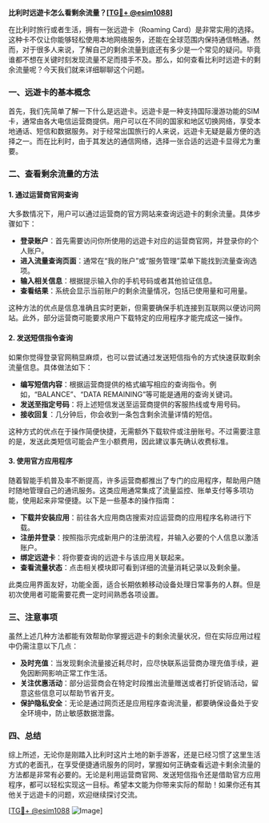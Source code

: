 **比利时远遊卡怎么看剩余流量？[[TG💪+ @esim1088](https://t.me/s/esim1088)]**

在比利时旅行或者生活，拥有一张远遊卡（Roaming Card）是非常实用的选择。这种卡不仅让你能够轻松使用本地网络服务，还能在全球范围内保持通信畅通。然而，对于很多人来说，了解自己的剩余流量到底还有多少是一个常见的疑问。毕竟谁都不想在关键时刻发现流量不足而措手不及。那么，如何查看比利时远遊卡的剩余流量呢？今天我们就来详细聊聊这个问题。

### 一、远遊卡的基本概念

首先，我们先简单了解一下什么是远遊卡。远遊卡是一种支持国际漫游功能的SIM卡，通常由各大电信运营商提供。用户可以在不同的国家和地区切换网络，享受本地通话、短信和数据服务。对于经常出国旅行的人来说，远遊卡无疑是最方便的选择之一。而在比利时，由于其发达的通信网络，选择一张合适的远遊卡显得尤为重要。

### 二、查看剩余流量的方法

#### 1. 通过运营商官网查询

大多数情况下，用户可以通过运营商的官方网站来查询远遊卡的剩余流量。具体步骤如下：

- **登录账户**：首先需要访问你所使用的远遊卡对应的运营商官网，并登录你的个人账户。
- **进入流量查询页面**：通常在“我的账户”或“服务管理”菜单下能找到流量查询选项。
- **输入相关信息**：根据提示输入你的手机号码或者其他验证信息。
- **查看结果**：系统会显示当前账户的剩余流量情况，包括已使用量和可用量。

这种方法的优点是信息准确且实时更新，但需要确保手机连接到互联网以便访问网站。此外，部分运营商可能要求用户下载特定的应用程序才能完成这一操作。

#### 2. 发送短信指令查询

如果你觉得登录官网稍显麻烦，也可以尝试通过发送短信指令的方式快速获取剩余流量信息。具体做法如下：

- **编写短信内容**：根据运营商提供的格式编写相应的查询指令。例如，“BALANCE”、“DATA REMAINING”等可能是通用的查询关键词。
- **发送至指定号码**：将上述短信发送至运营商提供的客服热线或专用号码。
- **接收回复**：几分钟后，你会收到一条包含剩余流量详情的短信。

这种方式的优点在于操作简便快捷，无需额外下载软件或注册账号。不过需要注意的是，发送此类短信可能会产生小额费用，因此建议事先确认收费标准。

#### 3. 使用官方应用程序

随着智能手机普及率不断提高，许多运营商都推出了专门的应用程序，帮助用户随时随地管理自己的通讯服务。这类应用通常集成了流量监控、账单支付等多项功能，使用起来非常便捷。以下是一些基本的操作指南：

- **下载并安装应用**：前往各大应用商店搜索对应运营商的应用程序名称进行下载。
- **注册并登录**：按照指示完成新用户的注册流程，并输入必要的个人信息以激活账户。
- **绑定远遊卡**：将你要查询的远遊卡与该应用关联起来。
- **查看流量状态**：点击相关模块即可看到详细的流量消耗记录以及剩余量。

此类应用界面友好，功能全面，适合长期依赖移动设备处理日常事务的人群。但是初次使用者可能需要花费一定时间熟悉各项设置。

### 三、注意事项

虽然上述几种方法都能有效帮助你掌握远遊卡的剩余流量状况，但在实际应用过程中仍需注意以下几点：

- **及时充值**：当发现剩余流量接近耗尽时，应尽快联系运营商办理充值手续，避免因断网影响正常工作生活。
- **关注优惠活动**：部分运营商会在特定时段推出流量赠送或者打折促销活动，留意这些信息可以帮助节省开支。
- **保护隐私安全**：无论是通过网页还是应用程序查询流量，都要确保设备处于安全环境中，防止敏感数据泄露。

### 四、总结

综上所述，无论你是刚踏入比利时这片土地的新手游客，还是已经习惯了这里生活方式的老面孔，在享受便捷通讯服务的同时，掌握如何正确查看远遊卡剩余流量的方法都是非常有必要的。无论是利用运营商官网、发送短信指令还是借助官方应用程序，都可以轻松实现这一目标。希望本文能为你带来实际的帮助！如果你还有其他关于远遊卡的问题，欢迎继续探讨交流。

[[TG💪+ @esim1088](https://t.me/s/esim1088) ![Image](https://i.postimg.cc/4NQfJmqS/Snipaste-2025-05-13-00-14-12.png)]